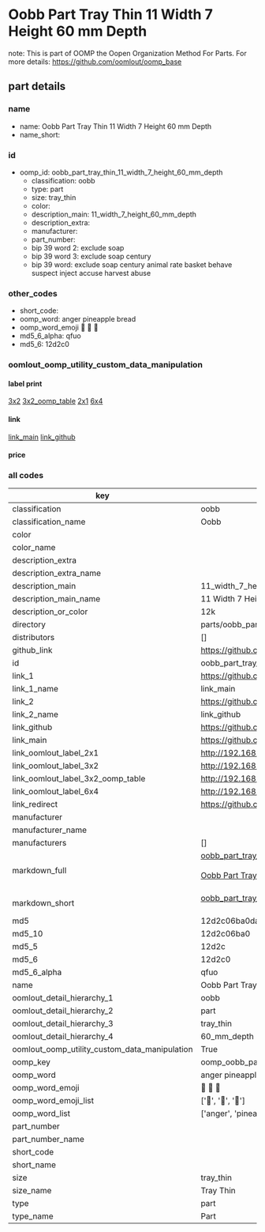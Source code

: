 # Oobb Part Tray Thin 11 Width 7 Height 60 mm Depth  

note: This is part of OOMP the Oopen Organization Method For Parts. For more details: https://github.com/oomlout/oomp_base

##  part details
  







### name
* name: Oobb Part Tray Thin 11 Width 7 Height 60 mm Depth
* name_short: 
### id
* oomp_id: oobb_part_tray_thin_11_width_7_height_60_mm_depth
  * classification: oobb
  * type: part
  * size: tray_thin
  * color: 
  * description_main: 11_width_7_height_60_mm_depth
  * description_extra: 
  * manufacturer: 
  * part_number: 
  * bip 39 word 2: exclude soap
  * bip 39 word 3: exclude soap century
  * bip 39 word: exclude soap century animal rate basket behave suspect inject accuse harvest abuse

### other_codes
* short_code: 
* oomp_word: anger pineapple bread
* oomp_word_emoji :anger: :pineapple: :bread:
* md5_6_alpha: qfuo
* md5_6: 12d2c0






### oomlout_oomp_utility_custom_data_manipulation
#### label print
[3x2](http://192.168.1.245:1112/?label=oomp%20qfuo)
[3x2_oomp_table](http://192.168.1.108:1112/?label=oomp%20qfuo)
[2x1](http://192.168.1.242:1112/?label=oomp%20qfuo)
[6x4](http://192.168.1.55:1112/?label=oomp%20qfuo)    

#### link

[link_main](https://github.com/oomlout/oomlout_oomp_version_1_messy/tree/main/parts/oobb_part_tray_thin_11_width_7_height_60_mm_depth) [link_github](https://github.com/oomlout/oomlout_oomp_version_1_messy/tree/main/parts/oobb_part_tray_thin_11_width_7_height_60_mm_depth)                             

#### price







### all codes 
| key | value |  
| --- | --- |  
| classification | oobb |  
| classification_name | Oobb |  
| color |  |  
| color_name |  |  
| description_extra |  |  
| description_extra_name |  |  
| description_main | 11_width_7_height_60_mm_depth |  
| description_main_name | 11 Width 7 Height 60 mm Depth |  
| description_or_color | 12k |  
| directory | parts/oobb_part_tray_thin_11_width_7_height_60_mm_depth |  
| distributors | [] |  
| github_link | https://github.com/oomlout/oomlout_oomp_part_src/tree/main/parts/oobb_part_tray_thin_11_width_7_height_60_mm_depth |  
| id | oobb_part_tray_thin_11_width_7_height_60_mm_depth |  
| link_1 | https://github.com/oomlout/oomlout_oomp_version_1_messy/tree/main/parts/oobb_part_tray_thin_11_width_7_height_60_mm_depth |  
| link_1_name | link_main |  
| link_2 | https://github.com/oomlout/oomlout_oomp_version_1_messy/tree/main/parts/oobb_part_tray_thin_11_width_7_height_60_mm_depth |  
| link_2_name | link_github |  
| link_github | https://github.com/oomlout/oomlout_oomp_version_1_messy/tree/main/parts/oobb_part_tray_thin_11_width_7_height_60_mm_depth |  
| link_main | https://github.com/oomlout/oomlout_oomp_version_1_messy/tree/main/parts/oobb_part_tray_thin_11_width_7_height_60_mm_depth |  
| link_oomlout_label_2x1 | http://192.168.1.242:1112/?label=oomp%20qfuo |  
| link_oomlout_label_3x2 | http://192.168.1.245:1112/?label=oomp%20qfuo |  
| link_oomlout_label_3x2_oomp_table | http://192.168.1.108:1112/?label=oomp%20qfuo |  
| link_oomlout_label_6x4 | http://192.168.1.55:1112/?label=oomp%20qfuo |  
| link_redirect | https://github.com/oomlout/oomlout_oomp_version_1_messy/tree/main/parts/oobb_part_tray_thin_11_width_7_height_60_mm_depth |  
| manufacturer |  |  
| manufacturer_name |  |  
| manufacturers | [] |  
| markdown_full | [oobb_part_tray_thin_11_width_7_height_60_mm_depth](none)<br>[](none)<br>[Oobb Part Tray Thin 11 Width 7 Height 60 Mm Depth](none)<br><br> |  
| markdown_short | [oobb_part_tray_thin_11_width_7_height_60_mm_depth](none)<br><br> |  
| md5 | 12d2c06ba0dac28c4cd910904af36a77 |  
| md5_10 | 12d2c06ba0 |  
| md5_5 | 12d2c |  
| md5_6 | 12d2c0 |  
| md5_6_alpha | qfuo |  
| name | Oobb Part Tray Thin 11 Width 7 Height 60 mm Depth |  
| oomlout_detail_hierarchy_1 | oobb |  
| oomlout_detail_hierarchy_2 | part |  
| oomlout_detail_hierarchy_3 | tray_thin |  
| oomlout_detail_hierarchy_4 | 60_mm_depth |  
| oomlout_oomp_utility_custom_data_manipulation | True |  
| oomp_key | oomp_oobb_part_tray_thin_11_width_7_height_60_mm_depth |  
| oomp_word | anger pineapple bread |  
| oomp_word_emoji | :anger: :pineapple: :bread: |  
| oomp_word_emoji_list | [':anger:', ':pineapple:', ':bread:'] |  
| oomp_word_list | ['anger', 'pineapple', 'bread'] |  
| part_number |  |  
| part_number_name |  |  
| short_code |  |  
| short_name |  |  
| size | tray_thin |  
| size_name | Tray Thin |  
| type | part |  
| type_name | Part |  
